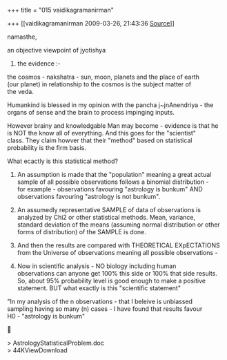 +++
title = "015 vaidikagramanirman"

+++
[[vaidikagramanirman	2009-03-26, 21:43:36 [Source](https://groups.google.com/g/bvparishat/c/XLrqparc1CY)]]



namasthe,  
  
an objective viewpoint of jyotishya  
  
1. the evidence :-  
  
the cosmos - nakshatra - sun, moon, planets and the place of earth  
(our planet) in relationship to the cosmos is the subject matter of  
the veda.  
  
Humankind is blessed in my opinion with the pancha j\~jnAnendriya - the  
organs of sense and the brain to process impinging inputs.  
  
However brainy and knowledgable Man may become - evidence is that he  
is NOT the know all of everything. And this goes for the "scientist"  
class. They claim howver that their "method" based on statistical  
probability is the firm basis.  
  
What ecactly is this statistical method?  
  
1. An assumption is made that the "population" meaning a great actual  
sample of all possible observations follows a binomial distribution -  
for example - observations favouring "astrology is bunkum" AND  
observations favouring "astrology is not bunkum".  
  
2. An assumedly representative SAMPLE of data of observations is  
analyzed by Chi2 or other statistical methods. Mean, variance,  
standard deviation of the means (assuming normal distribution or other  
forms of distribution) of the SAMPLE is done.  
  
3. And then the results are compared with THEORETICAL EXpECTATIONS  
from the Universe of observations meaning all possible observations -  
  
4. Now in scientific analysis - NO biology including human  
observations can anyone get 100% this side or 100% that side results.  
So, about 95% probability level is good enough to make a positive  
statement. BUT what exactly is this "scientific statement"  
  
"In my analysis of the n observations - that I beleive is unbiassed  
sampling having so many (n) cases - I have found that results favour  
H0 - "astrology is bunkum"  



\> AstrologyStatisticalProblem.doc  
\> 44KViewDownload

